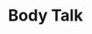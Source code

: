 ---
inv_num: 2011-138
add_credit:
url: 2011-138-body-talk
title: Body Talk
year: '2011'
display_year: '2011'
medium: Scented press release
dims: Variable
pitch: "​Press release sprayed with Lynx body spray. "
ps:
live_url:
youtube:
related_code:
subheading:
download:
commission:
related:
layout: things-i-made
---